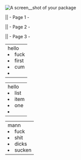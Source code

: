 
![A screen__shot of your package](https://f.cloud.github.com/assets/69169/2290250/c35d867a-a017-11e3-86be-cd7c5bf3ff9b.gif)

|| - Page 1 -

|| - Page 2 -


|| - Page 3 -



<!-- BEGIN OF TABLE -->
| |
| ----- |
| hello </li><li>  fuck </li><li>  first </li><li>  cum <li></ul>|

<!-- END OF TABLE -->


<!-- BEGIN OF TABLE -->
| |
| ----- |
| hello  <br><li>  list </li><li>  item </li><li>  one <li></ul>|

<!-- END OF TABLE -->


<!-- BEGIN OF TABLE -->
| |
| ----- |
| mann <br><li> fuck </li><li> shit </li><li> dicks </li><li> sucken </li></ul>|

<!-- END OF TABLE -->
